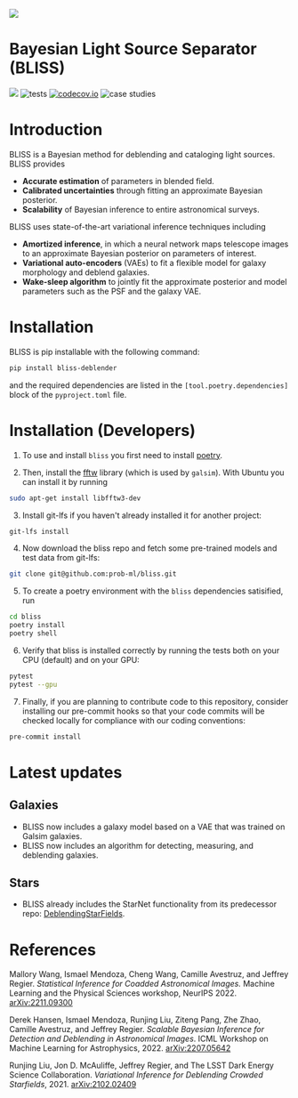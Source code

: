 ![](http://portal.nersc.gov/project/dasrepo/celeste/sample_sky.jpg)


Bayesian Light Source Separator (BLISS)
========================================
[![](https://img.shields.io/badge/docs-master-blue.svg)](https://prob-ml.github.io/bliss/)
![tests](https://github.com/prob-ml/bliss/workflows/tests/badge.svg)
[![codecov.io](https://codecov.io/gh/prob-ml/bliss/branch/master/graphs/badge.svg?branch=master&token=Jgzv0gn3rA)](http://codecov.io/github/prob-ml/bliss?branch=master)
![case studies](https://github.com/prob-ml/bliss/actions/workflows/case_studies.yml/badge.svg)

# Introduction

BLISS is a Bayesian method for deblending and cataloging light sources. BLISS provides
  - __Accurate estimation__ of parameters in blended field.
  - __Calibrated uncertainties__ through fitting an approximate Bayesian posterior.
  - __Scalability__ of Bayesian inference to entire astronomical surveys.

BLISS uses state-of-the-art variational inference techniques including
  - __Amortized inference__, in which a neural network maps telescope images to an approximate Bayesian posterior on parameters of interest.
  - __Variational auto-encoders__ (VAEs) to fit a flexible model for galaxy morphology and deblend galaxies.
  - __Wake-sleep algorithm__ to jointly fit the approximate posterior and model parameters such as the PSF and the galaxy VAE.

# Installation

BLISS is pip installable with the following command: 

```bash
pip install bliss-deblender
``` 

and the required dependencies are listed in the ``[tool.poetry.dependencies]`` block of the ``pyproject.toml`` file.

# Installation (Developers)

1. To use and install `bliss` you first need to install [poetry](https://python-poetry.org/docs/).

2. Then, install the [fftw](http://www.fftw.org) library (which is used by `galsim`). With Ubuntu you can install it by running

```bash
sudo apt-get install libfftw3-dev
```

3. Install git-lfs if you haven't already installed it for another project:

```bash
git-lfs install
```

4. Now download the bliss repo and fetch some pre-trained models and test data from git-lfs:

```bash
git clone git@github.com:prob-ml/bliss.git
```

5. To create a poetry environment with the `bliss` dependencies satisified, run

```bash
cd bliss
poetry install
poetry shell
```

6. Verify that bliss is installed correctly by running the tests both on your CPU (default) and on your GPU:

```bash
pytest
pytest --gpu
```

7. Finally, if you are planning to contribute code to this repository, consider installing our pre-commit hooks so that your code commits will be checked locally for compliance with our coding conventions:

```bash
pre-commit install
```

# Latest updates
## Galaxies
   - BLISS now includes a galaxy model based on a VAE that was trained on Galsim galaxies.
   - BLISS now includes an algorithm for detecting, measuring, and deblending galaxies.

## Stars
   - BLISS already includes the StarNet functionality from its predecessor repo: [DeblendingStarFields](https://github.com/Runjing-Liu120/DeblendingStarfields).


# References

Mallory Wang, Ismael Mendoza, Cheng Wang, Camille Avestruz, and Jeffrey Regier. *Statistical Inference for Coadded Astronomical Images.* Machine Learning and the Physical Sciences workshop, NeurIPS 2022. [arXiv:2211.09300](https://arxiv.org/abs/2211.09300)

Derek Hansen, Ismael Mendoza, Runjing Liu, Ziteng Pang, Zhe Zhao, Camille Avestruz, and Jeffrey Regier. *Scalable Bayesian Inference for Detection and Deblending in Astronomical Images*. ICML Workshop on Machine Learning for Astrophysics, 2022. [arXiv:2207.05642](https://arxiv.org/abs/2207.05642)

Runjing Liu, Jon D. McAuliffe, Jeffrey Regier, and The LSST Dark Energy Science Collaboration. *Variational Inference for Deblending Crowded Starfields*, 2021. [arXiv:2102.02409](https://arxiv.org/abs/2102.02409)
